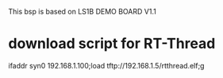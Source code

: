 This bsp is based on LS1B DEMO BOARD V1.1

# download script for RT-Thread
ifaddr syn0 192.168.1.100;load tftp://192.168.1.5/rtthread.elf;g